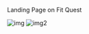 Landing Page on Fit Quest

![img](https://github.com/SatyaSantosh11/OCTANET_MAY/assets/125912813/1ba21834-c3cd-4caf-bec9-f53fb499f4ac)
![img2](https://github.com/SatyaSantosh11/OCTANET_MAY/assets/125912813/627ebe41-c963-4d31-932b-e81cc3c6576f)

